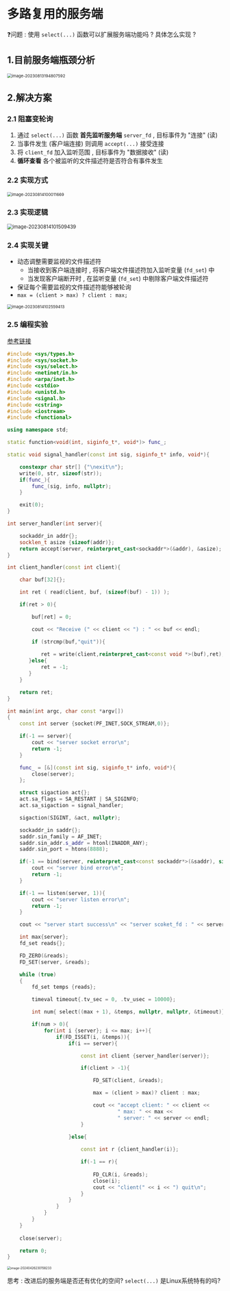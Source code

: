 # 多路复用的服务端

❓问题 : 使用 `select(...)` 函数可以扩展服务端功能吗 ? 具体怎么实现 ?

## 1.目前服务端瓶颈分析

<img src="assets/image-20230813194807592.png" alt="image-20230813194807592" style="zoom: 67%;" /> 

## 2.解决方案

### 2.1 阻塞变轮询

1. 通过 `select(...)` 函数 **首先监听服务端** `server_fd` , 目标事件为 "连接" (读)
2. 当事件发生 (客户端连接) 则调用 `accept(...)` 接受连接
3. 将 `client_fd` 加入监听范围 , 目标事件为 "数据接收" (读)
4. **循环查看** 各个被监听的文件描述符是否符合有事件发生

### 2.2 实现方式

<img src="assets/image-20230814100011669.png" alt="image-20230814100011669" style="zoom: 67%;" /> 

### 2.3 实现逻辑

<img src="assets/image-20230814101509439.png" alt="image-20230814101509439" style="zoom: 80%;" /> 

### 2.4 实现关键

- 动态调整需要监视的文件描述符
  - 当接收到客户端连接时 , 将客户端文件描述符加入监听变量 (`fd_set`) 中
  - 当发现客户端断开时 , 在监听变量 (`fd_set`) 中剔除客户端文件描述符
- 保证每个需要监视的文件描述符能够被轮询
- `max = (client > max) ? client : max;`

<img src="assets/image-20230814102559413.png" alt="image-20230814102559413" style="zoom: 67%;" /> 

### 2.5 编程实验

[参考链接](https://github.com/XavierWong-maker/Linux_Network_Programming_Code/blob/master/7_select_server/select_server.cpp)

```c++
#include <sys/types.h>
#include <sys/socket.h>
#include <sys/select.h>
#include <netinet/in.h>
#include <arpa/inet.h>
#include <cstdio>
#include <unistd.h>
#include <signal.h>
#include <cstring>
#include <iostream>
#include <functional>

using namespace std;

static function<void(int, siginfo_t*, void*)> func_;

static void signal_handler(const int sig, siginfo_t* info, void*){

    constexpr char str[] {"\nexit\n"};
    write(0, str, sizeof(str));
    if(func_){
        func_(sig, info, nullptr);
    }

    exit(0);
}

int server_handler(int server){

    sockaddr_in addr{};
    socklen_t asize {sizeof(addr)};
    return accept(server, reinterpret_cast<sockaddr*>(&addr), &asize);
}

int client_handler(const int client){

    char buf[32]{};

    int ret ( read(client, buf, (sizeof(buf) - 1)) );

    if(ret > 0){

        buf[ret] = 0;

        cout << "Receive (" << client << ") : " << buf << endl;

        if (strcmp(buf,"quit")){
           
           ret = write(client,reinterpret_cast<const void *>(buf),ret);
       }else{
           ret = -1;
       }
    }

    return ret;
}

int main(int argc, char const *argv[])
{
    const int server {socket(PF_INET,SOCK_STREAM,0)};

    if(-1 == server){
        cout << "server socket error\n";
        return -1;
    }

    func_ = [&](const int sig, siginfo_t* info, void*){
        close(server);
    };

    struct sigaction act{};
    act.sa_flags = SA_RESTART | SA_SIGINFO;
    act.sa_sigaction = signal_handler;

    sigaction(SIGINT, &act, nullptr);

    sockaddr_in saddr{};
    saddr.sin_family = AF_INET;
    saddr.sin_addr.s_addr = htonl(INADDR_ANY);
    saddr.sin_port = htons(8888);

    if(-1 == bind(server, reinterpret_cast<const sockaddr*>(&saddr), sizeof(saddr))){
        cout << "server bind error\n";
        return -1;
    }

    if(-1 == listen(server, 1)){
        cout << "server listen error\n";
        return -1;
    }

    cout << "server start success\n" << "server scoket_fd : " << server << endl;

    int max{server};
    fd_set reads{};

    FD_ZERO(&reads);
    FD_SET(server, &reads);

    while (true)
    {
        fd_set temps {reads};

        timeval timeout{.tv_sec = 0, .tv_usec = 10000};

        int num{ select((max + 1), &temps, nullptr, nullptr, &timeout)};

        if(num > 0){
            for(int i {server}; i <= max; i++){
                if(FD_ISSET(i, &temps)){
                    if(i == server){

                        const int client {server_handler(server)};

                        if(client > -1){

                            FD_SET(client, &reads);

                            max = (client > max)? client : max;

                            cout << "accept client: " << client << 
                                    " max: " << max << 
                                    " server: " << server << endl;
                        }

                    }else{
                        
                        const int r {client_handler(i)};

                        if(-1 == r){
                            
                            FD_CLR(i, &reads);
                            close(i);
                            cout << "client(" << i << ") quit\n";
                        }
                    }
                }
            }
        }
    }
    
    close(server);

    return 0;
}
```

<img src="assets/image-20240426230158233.png" alt="image-20240426230158233" style="zoom: 50%;" />



思考 : 改进后的服务端是否还有优化的空间? `select(...)` 是Linux系统特有的吗?